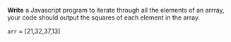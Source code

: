 **Write** a Javascript program to iterate through all the elements of an arrray, your code should output the squares of each element in the array.

`arr` = [21,32,37,13]
